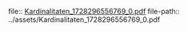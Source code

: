 file:: [Kardinalitaten_1728296556769_0.pdf](../assets/Kardinalitaten_1728296556769_0.pdf)
file-path:: ../assets/Kardinalitaten_1728296556769_0.pdf
